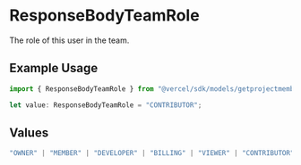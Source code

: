 # ResponseBodyTeamRole

The role of this user in the team.

## Example Usage

```typescript
import { ResponseBodyTeamRole } from "@vercel/sdk/models/getprojectmembersop.js";

let value: ResponseBodyTeamRole = "CONTRIBUTOR";
```

## Values

```typescript
"OWNER" | "MEMBER" | "DEVELOPER" | "BILLING" | "VIEWER" | "CONTRIBUTOR"
```